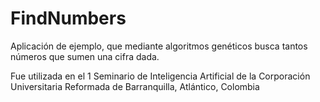 # FindNumbers

Aplicación de ejemplo, que mediante algoritmos genéticos busca tantos números que sumen una cifra dada. 

Fue utilizada en el 1 Seminario de Inteligencia Artificial de la Corporación Universitaria Reformada de Barranquilla, Atlántico, Colombia
